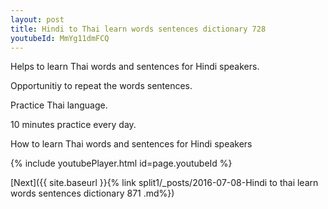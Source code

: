 ```yaml
---
layout: post
title: Hindi to Thai learn words sentences dictionary 728 
youtubeId: MmYg11dmFCQ
---
```

 
 
Helps to learn Thai words and sentences for Hindi speakers.

Opportunitiy to repeat the words sentences. 

Practice Thai language. 
 
10 minutes practice every day. 
 
How to learn Thai words and sentences for Hindi speakers 
 
{% include youtubePlayer.html id=page.youtubeId %}
 
 
[Next]({{ site.baseurl }}{% link  split1/_posts/2016-07-08-Hindi to thai learn words sentences dictionary 871 .md%})
 
